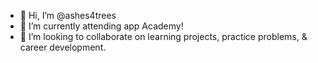 - 👋 Hi, I’m @ashes4trees
- 👀 I’m currently attending app Academy!
- 💞️ I’m looking to collaborate on learning projects, practice problems, & career development.


<!---
ashes4trees/ashes4trees is a ✨ special ✨ repository because its `README.md` (this file) appears on your GitHub profile.
You can click the Preview link to take a look at your changes.
--->
